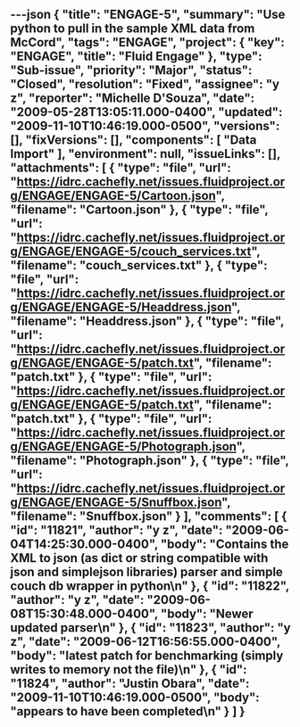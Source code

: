 ---json
{
  "title": "ENGAGE-5",
  "summary": "Use python to pull in the sample XML data from McCord",
  "tags": "ENGAGE",
  "project": {
    "key": "ENGAGE",
    "title": "Fluid Engage"
  },
  "type": "Sub-issue",
  "priority": "Major",
  "status": "Closed",
  "resolution": "Fixed",
  "assignee": "y z",
  "reporter": "Michelle D'Souza",
  "date": "2009-05-28T13:05:11.000-0400",
  "updated": "2009-11-10T10:46:19.000-0500",
  "versions": [],
  "fixVersions": [],
  "components": [
    "Data Import"
  ],
  "environment": null,
  "issueLinks": [],
  "attachments": [
    {
      "type": "file",
      "url": "https://idrc.cachefly.net/issues.fluidproject.org/ENGAGE/ENGAGE-5/Cartoon.json",
      "filename": "Cartoon.json"
    },
    {
      "type": "file",
      "url": "https://idrc.cachefly.net/issues.fluidproject.org/ENGAGE/ENGAGE-5/couch_services.txt",
      "filename": "couch_services.txt"
    },
    {
      "type": "file",
      "url": "https://idrc.cachefly.net/issues.fluidproject.org/ENGAGE/ENGAGE-5/Headdress.json",
      "filename": "Headdress.json"
    },
    {
      "type": "file",
      "url": "https://idrc.cachefly.net/issues.fluidproject.org/ENGAGE/ENGAGE-5/patch.txt",
      "filename": "patch.txt"
    },
    {
      "type": "file",
      "url": "https://idrc.cachefly.net/issues.fluidproject.org/ENGAGE/ENGAGE-5/patch.txt",
      "filename": "patch.txt"
    },
    {
      "type": "file",
      "url": "https://idrc.cachefly.net/issues.fluidproject.org/ENGAGE/ENGAGE-5/Photograph.json",
      "filename": "Photograph.json"
    },
    {
      "type": "file",
      "url": "https://idrc.cachefly.net/issues.fluidproject.org/ENGAGE/ENGAGE-5/Snuffbox.json",
      "filename": "Snuffbox.json"
    }
  ],
  "comments": [
    {
      "id": "11821",
      "author": "y z",
      "date": "2009-06-04T14:25:30.000-0400",
      "body": "Contains the XML to json (as dict or string compatible with json and simplejson libraries) parser and simple couch db wrapper in python\n"
    },
    {
      "id": "11822",
      "author": "y z",
      "date": "2009-06-08T15:30:48.000-0400",
      "body": "Newer updated parser\n"
    },
    {
      "id": "11823",
      "author": "y z",
      "date": "2009-06-12T16:56:55.000-0400",
      "body": "latest patch for benchmarking (simply writes to memory not the file)\n"
    },
    {
      "id": "11824",
      "author": "Justin Obara",
      "date": "2009-11-10T10:46:19.000-0500",
      "body": "appears to have been completed\n"
    }
  ]
}
---

        